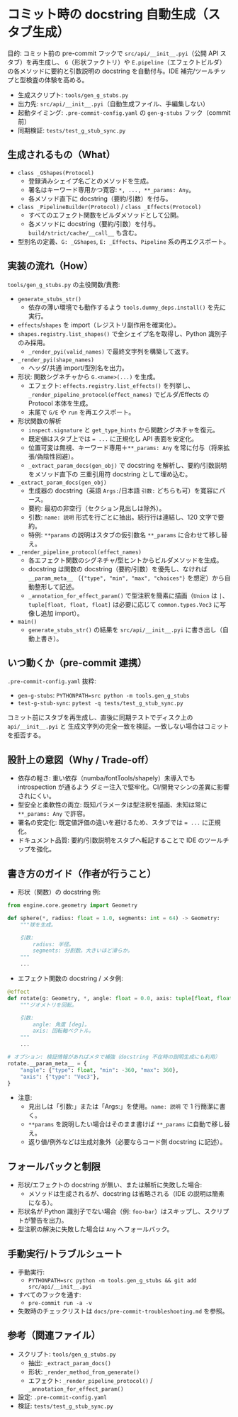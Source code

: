 # コミット時の docstring 自動生成（スタブ生成）

目的: コミット前の pre-commit フックで `src/api/__init__.pyi`（公開 API スタブ）を再生成し、
`G`（形状ファクトリ）や `E.pipeline`（エフェクトビルダ）の各メソッドに要約と引数説明の
docstring を自動付与。IDE 補完/ツールチップと型検査の体験を高める。

- 生成スクリプト: `tools/gen_g_stubs.py`
- 出力先: `src/api/__init__.pyi`（自動生成ファイル、手編集しない）
- 起動タイミング: `.pre-commit-config.yaml` の `gen-g-stubs` フック（commit 前）
- 同期検証: `tests/test_g_stub_sync.py`

## 生成されるもの（What）

- `class _GShapes(Protocol)`
  - 登録済みシェイプ名ごとのメソッドを生成。
  - 署名はキーワード専用かつ寛容: `*, ..., **_params: Any`。
  - 各メソッド直下に docstring（要約/引数）を付与。
- `class _PipelineBuilder(Protocol)` / `class _Effects(Protocol)`
  - すべてのエフェクト関数をビルダメソッドとして公開。
  - 各メソッドに docstring（要約/引数）を付与。`build/strict/cache/__call__` も含む。
- 型別名の定義、`G: _GShapes`, `E: _Effects`、`Pipeline` 系の再エクスポート。

## 実装の流れ（How）

`tools/gen_g_stubs.py` の主役関数/責務:

- `generate_stubs_str()`
  - 依存の薄い環境でも動作するよう `tools.dummy_deps.install()` を先に実行。
- `effects`/`shapes` を import（レジストリ副作用を確実化）。
- `shapes.registry.list_shapes()` で全シェイプ名を取得し、Python 識別子のみ採用。
  - `_render_pyi(valid_names)` で最終文字列を構築して返す。
- `_render_pyi(shape_names)`
  - ヘッダ/共通 import/型別名を出力。
- 形状: 関数シグネチャから `G.<name>(...)` を生成。
  - エフェクト: `effects.registry.list_effects()` を列挙し、
    `_render_pipeline_protocol(effect_names)` でビルダ/Effects の Protocol 本体を生成。
  - 末尾で `G/E` や `run` を再エクスポート。
- 形状関数の解析
  - `inspect.signature` と `get_type_hints` から関数シグネチャを復元。
  - 既定値はスタブ上では `= ...` に正規化し API 表面を安定化。
  - 位置可変は無視、キーワード専用＋`**_params: Any` を常に付与（将来拡張/偽陰性回避）。
  - `_extract_param_docs(gen_obj)` で docstring を解析し、要約/引数説明をメソッド直下の
    三重引用符 docstring として埋め込む。
- `_extract_param_docs(gen_obj)`
  - 生成器の docstring（英語 `Args:`/日本語 `引数:` どちらも可）を寛容にパース。
  - 要約: 最初の非空行（セクション見出しは除外）。
  - 引数: `name: 説明` 形式を行ごとに抽出。続行行は連結し、120 文字で要約。
  - 特例: `**params` の説明はスタブの仮引数名 `**_params` に合わせて移し替え。
- `_render_pipeline_protocol(effect_names)`
  - 各エフェクト関数のシグネチャ/型ヒントからビルダメソッドを生成。
  - docstring は関数の docstring（要約/引数）を優先し、なければ `__param_meta__`
   （`{"type", "min", "max", "choices"}` を想定）から自動整形して記述。
  - `_annotation_for_effect_param()` で型注釈を簡素に描画（`Union` は `|`、`tuple[float, float, float]`
    は必要に応じて `common.types.Vec3` に写像し追加 import）。
- `main()`
  - `generate_stubs_str()` の結果を `src/api/__init__.pyi` に書き出し（自動上書き）。

## いつ動くか（pre-commit 連携）

`.pre-commit-config.yaml` 抜粋:

- `gen-g-stubs`: `PYTHONPATH=src python -m tools.gen_g_stubs`
- `test-g-stub-sync`: `pytest -q tests/test_g_stub_sync.py`

コミット前にスタブを再生成し、直後に同期テストでディスク上の `api/__init__.pyi` と
生成文字列の完全一致を検証。一致しない場合はコミットを拒否する。

## 設計上の意図（Why / Trade-off）

- 依存の軽さ: 重い依存（numba/fontTools/shapely）未導入でも introspection が通るよう
  ダミー注入で堅牢化。CI/開発マシンの差異に影響されにくい。
- 型安全と柔軟性の両立: 既知パラメータは型注釈を描画、未知は常に `**_params: Any` で許容。
- 署名の安定化: 既定値評価の違いを避けるため、スタブでは `= ...` に正規化。
- ドキュメント品質: 要約/引数説明をスタブへ転記することで IDE のツールチップを強化。

## 書き方のガイド（作者が行うこと）

- 形状（関数）の docstring 例:

```python
from engine.core.geometry import Geometry

def sphere(*, radius: float = 1.0, segments: int = 64) -> Geometry:
    """球を生成。

    引数:
        radius: 半径。
        segments: 分割数。大きいほど滑らか。
    """
    ...
```

- エフェクト関数の docstring / メタ例:

```python
@effect
def rotate(g: Geometry, *, angle: float = 0.0, axis: tuple[float, float, float] = (0, 0, 1)) -> Geometry:
    """ジオメトリを回転。

    引数:
        angle: 角度 [deg]。
        axis: 回転軸ベクトル。
    """
    ...

# オプション: 検証情報があればメタで補強（docstring 不在時の説明生成にも利用）
rotate.__param_meta__ = {
    "angle": {"type": float, "min": -360, "max": 360},
    "axis": {"type": "Vec3"},
}
```

- 注意:
  - 見出しは「引数:」または「Args:」を使用。`name: 説明` で 1 行簡潔に書く。
  - `**params` を説明したい場合はそのまま書けば `**_params` に自動で移し替え。
  - 返り値/例外などは生成対象外（必要ならコード側 docstring に記述）。

## フォールバックと制限

- 形状/エフェクトの docstring が無い、または解析に失敗した場合:
  - メソッドは生成されるが、docstring は省略される（IDE の説明は簡素になる）。
- 形状名が Python 識別子でない場合（例: `foo-bar`）はスキップし、スクリプトが警告を出力。
- 型注釈の解決に失敗した場合は `Any` へフォールバック。

## 手動実行/トラブルシュート

- 手動実行:
  - `PYTHONPATH=src python -m tools.gen_g_stubs && git add src/api/__init__.pyi`
- すべてのフックを通す:
  - `pre-commit run -a -v`
- 失敗時のチェックリストは `docs/pre-commit-troubleshooting.md` を参照。

## 参考（関連ファイル）

- スクリプト: `tools/gen_g_stubs.py`
  - 抽出: `_extract_param_docs()`
  - 形状: `_render_method_from_generate()`
  - エフェクト: `_render_pipeline_protocol()` / `_annotation_for_effect_param()`
- 設定: `.pre-commit-config.yaml`
- 検証: `tests/test_g_stub_sync.py`
